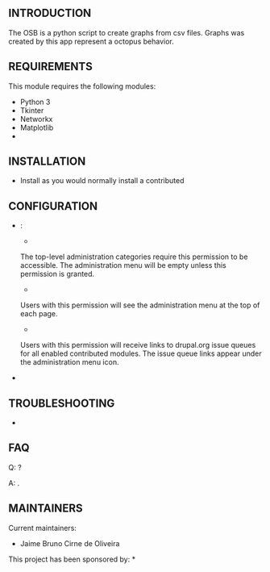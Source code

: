 INTRODUCTION
------------

The OSB is a python script to create graphs from csv files. Graphs was created by this app represent a octopus behavior.   

REQUIREMENTS
------------

This module requires the following modules:

 * Python 3
 * Tkinter
 * Networkx
 * Matplotlib
 *


INSTALLATION
------------
 
 * Install as you would normally install a contributed 

CONFIGURATION
-------------
 
 * :

   - 

     The top-level administration categories require this permission to be
     accessible. The administration menu will be empty unless this permission
     is granted.

   - 

     Users with this permission will see the administration menu at the top of
     each page.

   - 

     Users with this permission will receive links to drupal.org issue queues
     for all enabled contributed modules. The issue queue links appear under
     the administration menu icon.

 * 

TROUBLESHOOTING
---------------

 * 

FAQ
---

Q: ?

A: .


MAINTAINERS
-----------

Current maintainers:
 * Jaime Bruno Cirne de Oliveira
 
This project has been sponsored by:
 * 

